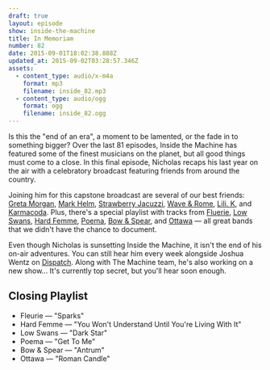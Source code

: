 ```yaml
---
draft: true
layout: episode
show: inside-the-machine
title: In Memoriam
number: 82
date: 2015-09-01T18:02:38.888Z
updated_at: 2015-09-02T03:28:57.346Z
assets:
  - content_type: audio/x-m4a
    format: mp3
    filename: inside_82.mp3
  - content_type: audio/ogg
    format: ogg
    filename: inside_82.ogg
---
```

Is this the "end of an era", a moment to be lamented, or the fade in to something bigger? Over the last 81 episodes, Inside the Machine has featured some of the finest musicians on the planet, but all good things must come to a close. In this final episode, Nicholas recaps his last year on the air with a celebratory broadcast featuring friends from around the country.

Joining him for this capstone broadcast are several of our best friends: [Greta Morgan](http://machine.fm/inside/75), [Mark Helm](http://machine.fm/inside/80), [Strawberry Jacuzzi](http://machine.fm/inside/78), [Wave & Rome](http://machine.fm/inside/77), [Lili. K](http://machine.fm/inside/63), and [Karmacoda](http://machine.fm/inside/68). Plus, there's a special playlist with tracks from [Fluerie](http://www.fleuriemusic.com), [Low Swans](http://www.lowswans.com), [Hard Femme](https://hardfemme.bandcamp.com), [Poema](http://www.poemamusic.com), [Bow & Spear](https://bowandspear.bandcamp.com), and [Ottawa](http://listentoottawa.com) &mdash; all great bands that we didn't have the chance to document.

Even though Nicholas is sunsetting Inside the Machine, it isn't the end of his on-air adventures. You can still hear him every week alongside Joshua Wentz on [Dispatch](http://machine.fm/dispatch). Along with The Machine team, he's also working on a new show... It's currently top secret, but you'll hear soon enough.

## Closing Playlist

* Fleurie &mdash; "Sparks"
* Hard Femme &mdash; "You Won't Understand Until You're Living With It"
* Low Swans &mdash; "Dark Star"
* Poema &mdash; "Get To Me"
* Bow & Spear &mdash; "Antrum"
* Ottawa &mdash; "Roman Candle"

